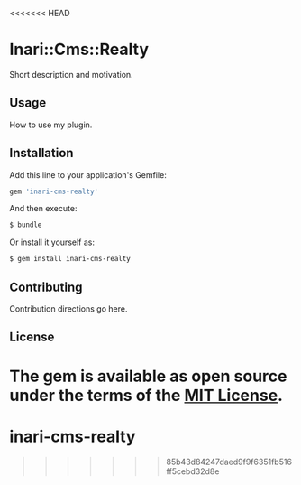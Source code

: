 <<<<<<< HEAD
# Inari::Cms::Realty
Short description and motivation.

## Usage
How to use my plugin.

## Installation
Add this line to your application's Gemfile:

```ruby
gem 'inari-cms-realty'
```

And then execute:
```bash
$ bundle
```

Or install it yourself as:
```bash
$ gem install inari-cms-realty
```

## Contributing
Contribution directions go here.

## License
The gem is available as open source under the terms of the [MIT License](http://opensource.org/licenses/MIT).
=======
# inari-cms-realty
>>>>>>> 85b43d84247daed9f9f6351fb516ff5cebd32d8e
